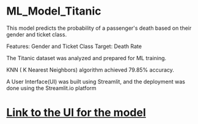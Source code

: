 # ML_Model_Titanic

This model predicts the probability of a passenger's death based on their gender and ticket class.

Features: Gender and Ticket Class
Target: Death Rate

The Titanic dataset was analyzed and prepared for ML training. 

KNN ( K Nearest Neighbors) algorithm achieved 79.85% accuracy. 

A User Interface(UI) was built using Streamlit, and the deployment was  done using the Streamlit.io platform

# [Link to the UI for the model](https://siddhartha1986-ml-model-titanic-app-88wbxp.streamlit.app/)
